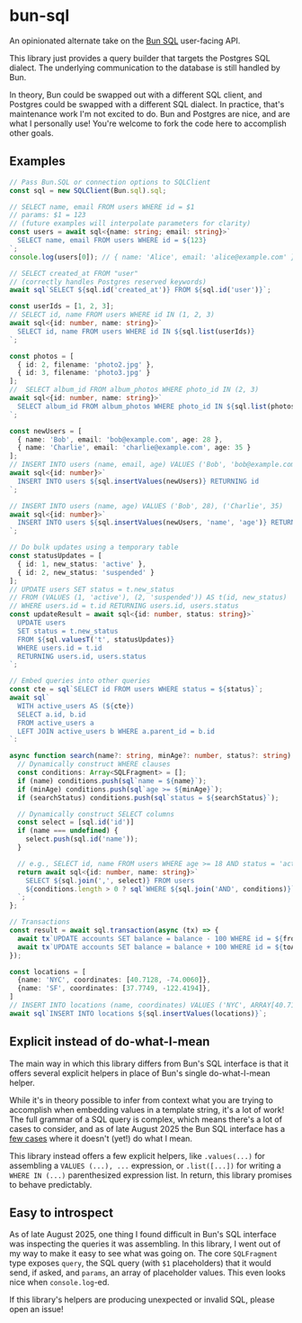 # bun-sql
An opinionated alternate take on the [Bun SQL][bun] user-facing API.

This library just provides a query builder that targets the Postgres SQL
dialect. The underlying communication to the database is still handled by Bun.

In theory, Bun could be swapped out with a different SQL client, and Postgres
could be swapped with a different SQL dialect. In practice, that's maintenance
work I'm not excited to do. Bun and Postgres are nice, and are what I personally
use! You're welcome to fork the code here to accomplish other goals.

[bun]: https://bun.com/docs/api/sql

## Examples

```typescript
// Pass Bun.SQL or connection options to SQLClient
const sql = new SQLClient(Bun.sql).sql;

// SELECT name, email FROM users WHERE id = $1
// params: $1 = 123
// (future examples will interpolate parameters for clarity)
const users = await sql<{name: string; email: string}>`
  SELECT name, email FROM users WHERE id = ${123}
`;
console.log(users[0]); // { name: 'Alice', email: 'alice@example.com' }

// SELECT created_at FROM "user"
// (correctly handles Postgres reserved keywords)
await sql`SELECT ${sql.id('created_at')} FROM ${sql.id('user')}`;

const userIds = [1, 2, 3];
// SELECT id, name FROM users WHERE id IN (1, 2, 3)
await sql<{id: number, name: string}>`
  SELECT id, name FROM users WHERE id IN ${sql.list(userIds)}
`;

const photos = [
  { id: 2, filename: 'photo2.jpg' },
  { id: 3, filename: 'photo3.jpg' }
];
//  SELECT album_id FROM album_photos WHERE photo_id IN (2, 3)
await sql<{id: number, name: string}>`
  SELECT album_id FROM album_photos WHERE photo_id IN ${sql.list(photos, 'id')}
`;

const newUsers = [
  { name: 'Bob', email: 'bob@example.com', age: 28 },
  { name: 'Charlie', email: 'charlie@example.com', age: 35 }
];
// INSERT INTO users (name, email, age) VALUES ('Bob', 'bob@example.com', 28), ('Charlie', 'charlie@example.com', 35)
await sql<{id: number}>`
  INSERT INTO users ${sql.insertValues(newUsers)} RETURNING id
`;

// INSERT INTO users (name, age) VALUES ('Bob', 28), ('Charlie', 35)
await sql<{id: number}>`
  INSERT INTO users ${sql.insertValues(newUsers, 'name', 'age')} RETURNING id
`;

// Do bulk updates using a temporary table
const statusUpdates = [
  { id: 1, new_status: 'active' },
  { id: 2, new_status: 'suspended' }
];
// UPDATE users SET status = t.new_status
// FROM (VALUES (1, 'active'), (2, 'suspended')) AS t(id, new_status)
// WHERE users.id = t.id RETURNING users.id, users.status
const updateResult = await sql<{id: number, status: string}>`
  UPDATE users
  SET status = t.new_status
  FROM ${sql.valuesT('t', statusUpdates)}
  WHERE users.id = t.id
  RETURNING users.id, users.status
`;

// Embed queries into other queries
const cte = sql`SELECT id FROM users WHERE status = ${status}`;
await sql`
  WITH active_users AS (${cte})
  SELECT a.id, b.id
  FROM active_users a
  LEFT JOIN active_users b WHERE a.parent_id = b.id
`:

async function search(name?: string, minAge?: number, status?: string) => {
  // Dynamically construct WHERE clauses
  const conditions: Array<SQLFragment> = [];
  if (name) conditions.push(sql`name = ${name}`);
  if (minAge) conditions.push(sql`age >= ${minAge}`);
  if (searchStatus) conditions.push(sql`status = ${searchStatus}`);

  // Dynamically construct SELECT columns
  const select = [sql.id('id')]
  if (name === undefined) {
    select.push(sql.id('name'));
  }

  // e.g., SELECT id, name FROM users WHERE age >= 18 AND status = 'active';
  return await sql<{id: number, name: string}>`
    SELECT ${sql.join(',', select)} FROM users
    ${conditions.length > 0 ? sql`WHERE ${sql.join('AND', conditions)}` : sql``}
  `;
};

// Transactions
const result = await sql.transaction(async (tx) => {
  await tx`UPDATE accounts SET balance = balance - 100 WHERE id = ${fromAccountId}`;
  await tx`UPDATE accounts SET balance = balance + 100 WHERE id = ${toAccountId}`;
});

const locations = [
  {name: 'NYC', coordinates: [40.7128, -74.0060]},
  {name: 'SF', coordinates: [37.7749, -122.4194]},
]
// INSERT INTO locations (name, coordinates) VALUES ('NYC', ARRAY[40.7128, -74.0060]), ('SF', ARRAY[37.7749, -122.4194])
await sql`INSERT INTO locations ${sql.insertValues(locations)}`;
```

## Explicit instead of do-what-I-mean

The main way in which this library differs from Bun's SQL interface is that it
offers several explicit helpers in place of Bun's single do-what-I-mean helper.

While it's in theory possible to infer from context what you are trying to
accomplish when embedding values in a template string, it's a lot of work! The
full grammar of a SQL query is complex, which means there's a lot of cases to
consider, and as of late August 2025 the Bun SQL interface has a [few cases][dwim]
where it doesn't (yet!) do what I mean.

This library instead offers a few explicit helpers, like `.values(...)` for
assembling a `VALUES (...), ...` expression, or `.list([...])` for writing a
`WHERE IN (...)` parenthesized expression list. In return, this library promises
to behave predictably.

[dwim]: https://github.com/oven-sh/bun/issues/22164

## Easy to introspect

As of late August 2025, one thing I found difficult in Bun's SQL interface was
inspecting the queries it was assembling. In this library, I went out of my way
to make it easy to see what was going on. The core `SQLFragment` type exposes
`query`, the SQL query (with `$1` placeholders) that it would send, if asked,
and `params`, an array of placeholder values. This even looks nice when
`console.log`-ed.

If this library's helpers are producing unexpected or invalid SQL, please open
an issue!
